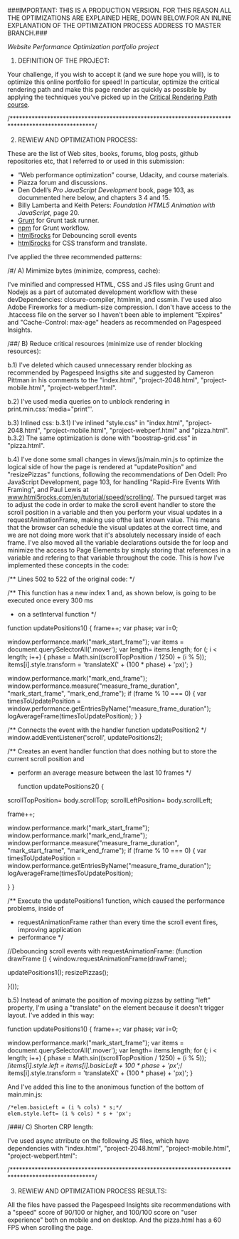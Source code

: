 
###IMPORTANT: THIS IS A PRODUCTION VERSION. FOR THIS REASON ALL THE OPTIMIZATIONS ARE EXPLAINED HERE, DOWN BELOW.FOR AN INLINE EXPLANATION OF THE OPTIMIZATION PROCESS ADDRESS TO MASTER BRANCH.###

  *Website Performance Optimization portfolio project*

1) DEFINITION OF THE PROJECT:

Your challenge, if you wish to accept it (and we sure hope you will), is to optimize this online portfolio for speed! In particular, optimize the critical rendering path and make this page render as quickly as possible by applying the techniques you've picked up in the [Critical Rendering Path course](https://www.udacity.com/course/ud884).

/***************************************************************************************************/

2) REWIEW AND OPTIMIZATION PROCESS:

These are the list of Web sites, books, forums, blog posts, github repositories etc, that I referred to or used in this submission:

- “Web performance optimization” course, Udacity, and course materials.
- Piazza forum and discussions.
- Den Odell’s _Pro JavaScript Development_ book, page 103, as docummented here below, and chapters 3
  4 and 15.
-  Billy Lamberta and Keith Peters: _Foundation HTML5 Animation with JavaScript_, page 20. 
- [Grunt](https://www.gruntjs.com/) for Grunt task runner.
- [npm](https://www.npmjs.com/) for Grunt workflow.
- [html5rocks](https://www.html5rocks.com/en/tutorial/speed/scrolling/) for Debouncing scroll events
- [html5rocks](https://www.html5rocks.com/en/tutorial/speed/scrolling/high-performance-animations/)
  for CSS transform and translate.

 I've applied the three recommended patterns:

 /#/
   A) Mimimize bytes (minimize, compress, cache):

 I've minified and compressed HTML, CSS and JS files using Grunt and Nodejs as a part of automated development workflow with these devDependencies: closure-compiler, htmlmin, and cssmin. I've used
 also Adobe Fireworks for a medium-size compression.
 I don't have access to the .htaccess file on the server so I haven't been able to implement "Expires" and "Cache-Control: max-age" headers as recommended on Pagespeed Insights.


 /##/
   B) Reduce critical resources (minimize use of render blocking resources):

 b.1) I've deleted <link href="//fonts.googleapis.com/css?family=Open+Sans:400,700" rel="stylesheet">
  which caused unnecessary render blocking as recommended by Pagespeed Insigths site and suggested
  by Cameron Pittman in his comments to the "index.html", "project-2048.html", "project-mobile.html", "project-webperf.html".

 b.2) I've used media queries on <link> to unblock rendering in print.min.css:'media="print"'.

 b.3) Inlined css: 
   b.3.1) I've inlined "style.css" in "index.html", "project-2048.html", "project-mobile.html", "project-webperf.html" and "pizza.html".
   b.3.2) The same optimization is done with "boostrap-grid.css" in "pizza.html".

 b.4) I've done some small changes in views/js/main.min.js to optimize the logical side of how the page is rendered at "updatePosition" and "resizePizzas" functions, following the recommendations of Den Odell: Pro JavaScript Development, page 103, for handling "Rapid-Fire Events With Framing", and Paul Lewis at www.html5rocks.com/en/tutorial/speed/scrolling/. The pursued target was to adjust the code in order to make the scroll event handler to store the scroll position in a variable and then you perform your visual updates in a requestAnimationFrame, making use ofthe last known value. This means that the browser can schedule the visual updates at the correct time, and we are not doing more work that it's absolutely necessary inside of each frame. I've also moved all the variable declarations outside the for loop and minimize the access to Page Elements
 by simply storing that references in a variable and refering to that variable throughout the code. This is how I've implemented these concepts in the code:

 /** Lines 502 to 522 of the original code:
   */

 /** This function has a new index 1 and, as shown below, is going to be executed once every 300 ms
   * on a setInterval function
   */

  function updatePositions1() {
  frame++;
  var phase;
  var i=0;
  
  window.performance.mark("mark_start_frame");
  var items = document.querySelectorAll('.mover');
  var length= items.length;
  for (; i < length; i++) {
  phase = Math.sin((scrollTopPosition / 1250) + (i % 5));
  items[i].style.transform = 'translateX(' + (100 * phase) + 'px)'; 
  }

  window.performance.mark("mark_end_frame");
  window.performance.measure("measure_frame_duration", "mark_start_frame", "mark_end_frame");
  if (frame % 10 === 0) {
    var timesToUpdatePosition = window.performance.getEntriesByName("measure_frame_duration");
    logAverageFrame(timesToUpdatePosition);
   }
 }

/** Connects the event with the handler function updatePosition2
  */
    window.addEventListener('scroll', updatePositions2);

/** Creates an event handler function that does nothing but to store the current scroll position and
  * perform an average measure between the last 10 frames
  */

    function updatePositions2() {

 scrollTopPosition= body.scrollTop;
 scrollLeftPosition= body.scrollLeft;
   
  frame++;

  window.performance.mark("mark_start_frame");
  window.performance.mark("mark_end_frame");
  window.performance.measure("measure_frame_duration", "mark_start_frame", "mark_end_frame");
  if (frame % 10 === 0) {
   var timesToUpdatePosition = window.performance.getEntriesByName("measure_frame_duration");
    logAverageFrame(timesToUpdatePosition);


   }
 }

/** Execute the updatePositions1 function, which caused the performance problems, inside of 
  * requestAnimationFrame rather than every time the scroll event fires, improving application 
  * performance
  */

 //Debouncing scroll events with requestAnimationFrame:
(function drawFrame () { 
window.requestAnimationFrame(drawFrame);

updatePositions1();
resizePizzas();



 }());

 
 b.5) Instead of animate the position of moving pizzas by setting "left" property, I'm using a "translate" on the element because it doesn't trigger layout. I've added in this way:

 function updatePositions1() {
  frame++;
  var phase;
  var i=0;
  
  window.performance.mark("mark_start_frame");
  var items = document.querySelectorAll('.mover');
  var length= items.length;
  for (; i < length; i++) {
  phase = Math.sin((scrollTopPosition / 1250) + (i % 5));
  /*items[i].style.left = items[i].basicLeft + 100 * phase + 'px';*/
  items[i].style.transform = 'translateX(' + (100 * phase) + 'px)'; 
  }

 And I've added this line to the anonimous function of the bottom of main.min.js:

    /*elem.basicLeft = (i % cols) * s;*/
    elem.style.left= (i % cols) * s + 'px';

/###/
  C) Shorten CRP length:

  I've used async atrribute on the following JS files, which have dependencies with "index.html", "project-2048.html", "project-mobile.html", "project-webperf.html":

 <script async src="//www.google-analytics.com/analytics.js"></script>
 <script async src="js/perfmatters.js"></script>

/***************************************************************************************************/

 3) REWIEW AND OPTIMIZATION PROCESS RESULTS:

 All the files have passed the Pagespeed Insights site recommendations with a "speed" score of 90/100 or higher, and 100/100 score on "user experience" both on mobile and on desktop. And the pizza.html has a 60 FPS when scrolling the page.







